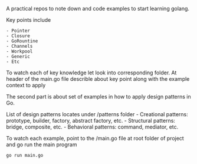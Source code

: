 A practical repos to note down and code examples to start learning golang.

Key points include

    - Pointer
    - Closure
    - GoRountine    
    - Channels
    - Workpool
    - Generic
    - Etc

To watch each of key knowledge let look into corresponding folder. 
At header of the main.go file describle about key point along with the example context to apply

The second part is about set of examples in how to apply design patterns in Go.

List of design patterns locates under /patterns folder 
    - Creational patterns: prototype, builder, factory, abstract factory, etc.
    - Structural patterns: bridge, composite, etc.
    - Behavioral patterns: command, mediator, etc.


To watch each example, point to the /main.go file at root folder of project and go run the main program

    go run main.go

